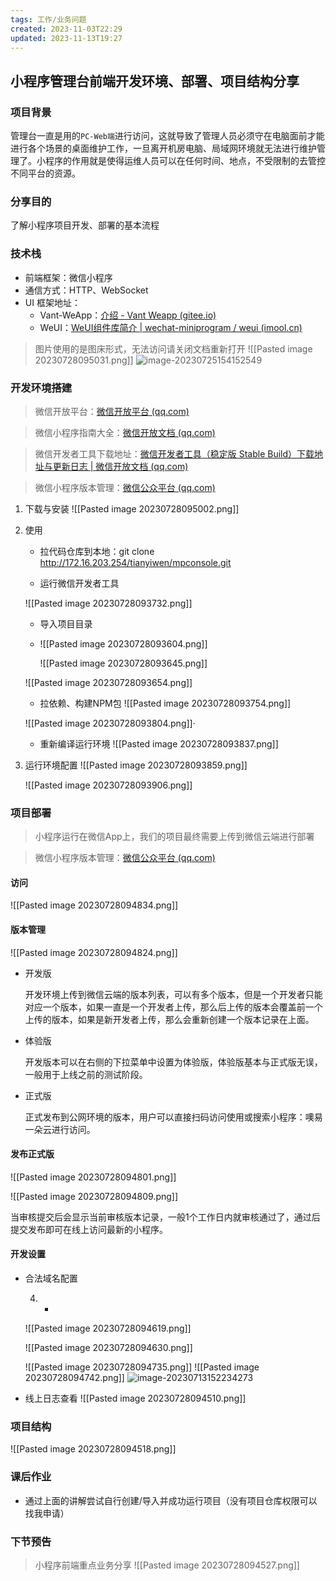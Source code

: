 ```yaml
---
tags: 工作/业务问题
created: 2023-11-03T22:29
updated: 2023-11-13T19:27
---
```

## 小程序管理台前端开发环境、部署、项目结构分享

### 项目背景

管理台一直是用的`PC-Web端`进行访问，这就导致了管理人员必须守在电脑面前才能进行各个场景的桌面维护工作，一旦离开机房电脑、局域网环境就无法进行维护管理了。小程序的作用就是使得运维人员可以在任何时间、地点，不受限制的去管控不同平台的资源。



### 分享目的

了解小程序项目开发、部署的基本流程



### 技术栈

- 前端框架：微信小程序
- 通信方式：HTTP、WebSocket
- UI 框架地址：
  - Vant-WeApp：[介绍 - Vant Weapp (gitee.io)](https://vant-contrib.gitee.io/vant-weapp/#/home)
  - WeUI：[WeUI组件库简介 | wechat-miniprogram / weui (imool.cn)](https://www.imool.cn/weui/docs/)

> 图片使用的是图床形式，无法访问请关闭文档重新打开
![[Pasted image 20230728095031.png]]
![image-20230725154152549](http://cdn.chhhh.cn/image-20230725154152549.png)



### 开发环境搭建

> 微信开放平台：[微信开放平台 (qq.com)](https://open.weixin.qq.com/home)

> 微信小程序指南大全：[微信开放文档 (qq.com)](https://developers.weixin.qq.com/miniprogram/dev/framework/)

> 微信开发者工具下载地址：[微信开发者工具（稳定版 Stable Build）下载地址与更新日志 | 微信开放文档 (qq.com)](https://developers.weixin.qq.com/miniprogram/dev/devtools/stable.html)

> 微信小程序版本管理：[微信公众平台 (qq.com)](https://mp.weixin.qq.com/)



1. 下载与安装
![[Pasted image 20230728095002.png]]
2. 使用

   - 拉代码仓库到本地：git clone http://172.16.203.254/tianyiwen/mpconsole.git

   - 运行微信开发者工具

	![[Pasted image 20230728093732.png]]

   - 导入项目目录
   - ![[Pasted image 20230728093604.png]]

   

     ![[Pasted image 20230728093645.png]]


	![[Pasted image 20230728093654.png]]
  

   - 拉依赖、构建NPM包
	![[Pasted image 20230728093754.png]]
    
	![[Pasted image 20230728093804.png]]·
     

   - 重新编译运行环境
	![[Pasted image 20230728093837.png]]
	

3. 运行环境配置
	![[Pasted image 20230728093859.png]]
   
	![[Pasted image 20230728093906.png]]
   



### 项目部署

> 小程序运行在微信App上，我们的项目最终需要上传到微信云端进行部署

> 微信小程序版本管理：[微信公众平台 (qq.com)](https://mp.weixin.qq.com/)



#### 访问

![[Pasted image 20230728094834.png]]

#### 版本管理

![[Pasted image 20230728094824.png]]

- 开发版

  开发环境上传到微信云端的版本列表，可以有多个版本，但是一个开发者只能对应一个版本，如果一直是一个开发者上传，那么后上传的版本会覆盖前一个上传的版本，如果是新开发者上传，那么会重新创建一个版本记录在上面。

- 体验版

  开发版本可以在右侧的下拉菜单中设置为体验版，体验版基本与正式版无误，一般用于上线之前的测试阶段。

- 正式版

  正式发布到公网环境的版本，用户可以直接扫码访问使用或搜索小程序：噢易一朵云进行访问。

#### 发布正式版
![[Pasted image 20230728094801.png]]

![[Pasted image 20230728094809.png]]


当审核提交后会显示当前审核版本记录，一般1个工作日内就审核通过了，通过后提交发布即可在线上访问最新的小程序。

#### 开发设置

- 合法域名配置

  4. -

	     
	![[Pasted image 20230728094619.png]]
    
     ![[Pasted image 20230728094630.png]]

     ![[Pasted image 20230728094735.png]]
	![[Pasted image 20230728094742.png]]
  ![image-20230713152234273](http://cdn.chhhh.cn/image-20230713152234273.png)

- 线上日志查看
![[Pasted image 20230728094510.png]]




### 项目结构
![[Pasted image 20230728094518.png]]










### 课后作业

- 通过上面的讲解尝试自行创建/导入并成功运行项目（没有项目仓库权限可以找我申请）



### 下节预告

> 小程序前端重点业务分享
![[Pasted image 20230728094527.png]]

